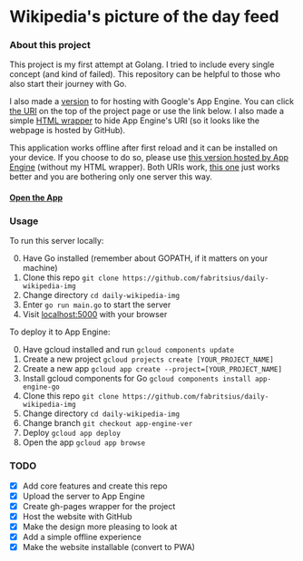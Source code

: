 # Wikipedia's picture of the day feed

### About this project

This project is my first attempt at Golang. I tried to include every single concept (and kind of failed). This repository can be helpful to those who also start their journey with Go.

I also made a [version](https://github.com/fabritsius/daily-wikipedia-img/tree/app-engine-ver) to for hosting with Google's App Engine. You can click [the URI](https://fabritsius.github.io/daily-wikipedia-img/) on the top of the project page or use the link below. I also made a simple [HTML wrapper](https://github.com/fabritsius/daily-wikipedia-img/tree/gh-pages) to hide App Engine's URI (so it looks like the webpage is hosted by GitHub).

This application works offline after first reload and it can be installed on your device. If you choose to do so, please use [this version hosted by App Engine](https://daily-pict.appspot.com/) (without my HTML wrapper). Both URIs work, [this one](https://daily-pict.appspot.com/) just works better and you are bothering only one server this way.

#### [Open the App](https://fabritsius.github.io/daily-wikipedia-img/)

### Usage

To run this server locally:

0. Have Go installed (remember about GOPATH, if it matters on your machine)
1. Clone this repo `git clone https://github.com/fabritsius/daily-wikipedia-img`
2. Change directory `cd daily-wikipedia-img`
3. Enter `go run main.go` to start the server
4. Visit [localhost:5000](https://localhost:5000) with your browser

To deploy it to App Engine:

0. Have gcloud installed and run `gcloud components update`
1. Create a new project `gcloud projects create [YOUR_PROJECT_NAME]`
2. Create a new app `gcloud app create --project=[YOUR_PROJECT_NAME]`
3. Install gcloud components for Go `gcloud components install app-engine-go`
4. Clone this repo `git clone https://github.com/fabritsius/daily-wikipedia-img`
5. Change directory `cd daily-wikipedia-img`
6. Change branch `git checkout app-engine-ver`
7. Deploy `gcloud app deploy`
8. Open the app `gcloud app browse`

### TODO

- [x] Add core features and create this repo
- [x] Upload the server to App Engine
- [x] Create gh-pages wrapper for the project
- [x] Host the website with GitHub
- [x] Make the design more pleasing to look at
- [x] Add a simple offline experience
- [x] Make the website installable (convert to PWA)
